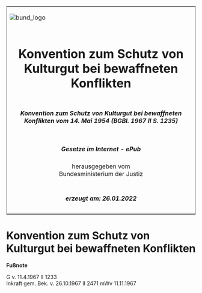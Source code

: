 <span id="DECKBLATT.html"></span>

<table border="0" frame="border" width="100%">

<tr valign="top">

<td align="left">

![bund\_logo](BfJ_2021_Web_de_de.gif)

</td>

<td align="right">

 

</td>

</tr>

<tr align="center" valign="middle">

<td colspan="2">

# Konvention zum Schutz von Kulturgut bei bewaffneten Konflikten

</td>

</tr>

<tr align="center" valign="middle">

<td colspan="2">

##### Konvention zum Schutz von Kulturgut bei bewaffneten Konflikten vom 14. Mai 1954 (BGBl. 1967 II S. 1235)

</td>

</tr>

<tr align="center" valign="middle">

<td colspan="2">

  
  

##### Gesetze im Internet - ePub  
  
herausgegeben vom  
Bundesministerium der Justiz

</td>

</tr>

<tr align="center" valign="bottom">

<td colspan="2">

  
  

##### erzeugt am: 26.01.2022

</td>

</tr>

</table>

<span id="BJNR212350967.html"></span>

# Konvention zum Schutz von Kulturgut bei bewaffneten Konflikten

<div>

  
**Fußnote**

<div class="jnhtml">

<div>

<div class="jurAbsatz">

G v. 11.4.1967 II 1233  
Inkraft gem. Bek. v. 26.10.1967 II 2471 mWv 11.11.1967

</div>

</div>

</div>

</div>
